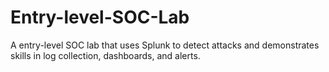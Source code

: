 # Entry-level-SOC-Lab
A entry-level SOC lab that uses Splunk to detect attacks and demonstrates skills in log collection, dashboards, and alerts.
